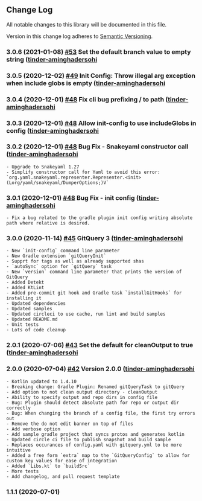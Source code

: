 ## Change Log
All notable changes to this library will be documented in this file.

Version in this change log adheres to [Semantic Versioning](http://semver.org/).

### 3.0.6 (2021-01-08) [#53](https://github.com/Tinder/GitQuery/pull/53) Set the default branch value to empty string ([tinder-aminghadersohi](https://github.com/tinder-aminghadersohi)

### 3.0.5 (2020-12-02) [#49](https://github.com/Tinder/GitQuery/pull/49) Init Config: Throw illegal arg exception when include globs is empty ([tinder-aminghadersohi](https://github.com/tinder-aminghadersohi)

### 3.0.4 (2020-12-01) [#48](https://github.com/Tinder/GitQuery/pull/48) Fix cli bug prefixing / to path ([tinder-aminghadersohi](https://github.com/tinder-aminghadersohi)

### 3.0.3 (2020-12-01) [#48](https://github.com/Tinder/GitQuery/pull/48) Allow init-config to use includeGlobs in config ([tinder-aminghadersohi](https://github.com/tinder-aminghadersohi)
    
### 3.0.2 (2020-12-01) [#48](https://github.com/Tinder/GitQuery/pull/48) Bug Fix - Snakeyaml constructor call ([tinder-aminghadersohi](https://github.com/tinder-aminghadersohi)
    - Upgrade to Snakeyaml 1.27 
    - Simplify constructor call for Yaml to avoid this error: `org.yaml.snakeyaml.representer.Representer.<init>(Lorg/yaml/snakeyaml/DumperOptions;)V`
    
### 3.0.1 (2020-12-01) [#48](https://github.com/Tinder/GitQuery/pull/48) Bug Fix - init config ([tinder-aminghadersohi](https://github.com/tinder-aminghadersohi)
    - Fix a bug related to the gradle plugin init config writing absolute path where relative is desired. 
    
### 3.0.0 (2020-11-14) [#45](https://github.com/Tinder/GitQuery/pull/45) GitQuery 3 ([tinder-aminghadersohi](https://github.com/tinder-aminghadersohi)
    - New `init-config` command line parameter
    - New Gradle extension `gitQueryInit` 
    - Supprt for tags as well as already supported shas
    - `autoSync` option for `gitQuery` task
    - New `version` command line parameter that prints the version of GitQuery
    - Added Detekt
    - Added KtLint
    - Added pre-commit git hook and Gradle task `installGitHooks` for installing it
    - Updated dependencies
    - Updated samples 
    - Updated circleci to use cache, run lint and build samples
    - Updated README.md
    - Unit tests
    - Lots of code cleanup


### 2.0.1 (2020-07-06) [#43](https://github.com/Tinder/GitQuery/pull/43) Set the default for cleanOutput to true ([tinder-aminghadersohi](https://github.com/tinder-aminghadersohi)

### 2.0.0 (2020-07-04) [#42](https://github.com/Tinder/GitQuery/pull/42) Version 2.0.0 ([tinder-aminghadersohi](https://github.com/tinder-aminghadersohi)
    - Kotlin updated to 1.4.10
    - Breaking change: Gradle Plugin: Renamed gitQueryTask to gitQuery 
    - Add option to not clean output directory - cleanOutput
    - Ability to specify output and repo dirs in config file
    - Bug: Plugin should detect absolute path for repo or output dir correctly
    - Bug: When changing the branch of a config file, the first try errors out
    - Remove the do not edit banner on top of files
    - Add verbose option
    - Add sample gradle project that syncs protos and generates kotlin
    - Updated circle ci file to publish snapshot and build sample
    - Replaces occurances of config.yaml with gitquery.yml to be more intuitive
    - Added a free form `extra` map to the `GitQueryConfig` to allow for custom key values for ease of integration
    - Added `Libs.kt` to `buildSrc`
    - More tests
    - Add changelog, and pull request template

### 1.1.1 (2020-07-01)
